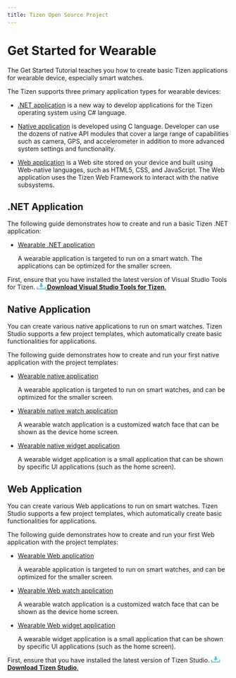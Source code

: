 ```yaml
---
title: Tizen Open Source Project
---
```

# Get Started for Wearable

The Get Started Tutorial teaches you how to create basic Tizen applications for wearable device, especially smart watches.

The Tizen supports three primary application types for wearable devices:

-   [.NET application](#net-application) is a new way to develop applications for the Tizen operating system using C# language.

-   [Native application](#native-application) is developed using C language. Developer can use the dozens of native API modules that cover a large range of capabilities such as camera, GPS, and accelerometer in addition to more advanced system settings and functionality.

-   [Web application](#web-application) is a Web site stored on your device and built using Web-native languages, such as HTML5, CSS, and JavaScript. The Web application uses the Tizen Web Framework to interact with the native subsystems.

## .NET Application

The following guide demonstrates how to create and run a basic Tizen .NET application:

-   [Wearable .NET application](../dotnet/get-started/wearable/first-app.md)

    A wearable application is targeted to run on a smart watch. The applications can be optimized for the smaller screen.

First, ensure that you have installed the latest version of Visual Studio Tools for Tizen. <a href="https://marketplace.visualstudio.com/items?itemName=tizen.VisualStudioToolsforTizen" target="_blank"><img src="media/ic_docs_download.png"><Strong> Download Visual Studio Tools for Tizen</strong>.</a>

## Native Application

You can create various native applications to run on smart watches. Tizen Studio supports a few project templates, which automatically create basic functionalities for applications.

The following guide demonstrates how to create and run your first  native application with the project templates:

-   [Wearable native application](../native/get-started/wearable/first-app.md)

    A wearable application is targeted to run on smart watches, and can be optimized for the smaller screen.

-   [Wearable native watch application](../native/get-started/wearable-watch/first-app-watch.md)

    A wearable watch application is a customized watch face that can be shown as the device home screen.

-   [Wearable native widget application](../native/get-started/wearable-widget/first-app-widget.md)

    A wearable widget application is a small application that can be shown by specific UI applications (such as the home screen).

## Web Application

You can create various Web applications to run on smart watches. Tizen Studio supports a few project templates, which automatically create basic functionalities for applications.

The following guide demonstrates how to create and run your first Web application with the project templates:

-   [Wearable Web application](../web/get-started/wearable/first-app.md)

    A wearable application is targeted to run on smart watches, and can be optimized for the smaller screen.

-   [Wearable Web watch application](../web/get-started/wearable-watch/first-app-watch.md)

    A wearable watch application is a customized watch face that can be shown as the device home screen.

-   [Wearable Web widget application](../web/get-started/wearable-widget/first-app-widget.md)

    A wearable widget application is a small application that can be shown by specific UI applications (such as the home screen).

First, ensure that you have installed the latest version of Tizen Studio. <a href="https://developer.tizen.org/development/tizen-studio/download" target="_blank"><img src="media/ic_docs_download.png"><strong>Download Tizen Studio</strong>.</a>

